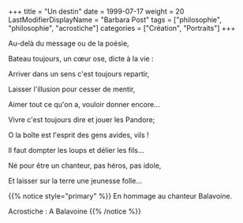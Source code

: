 +++
title = "Un destin"
date = 1999-07-17
weight = 20
LastModifierDisplayName = "Barbara Post"
tags = ["philosophie", "philosophie", "acrostiche"]
categories = ["Création", "Portraits"]
+++

Au-delà du message ou de la poésie,

Bateau toujours, un cœur ose, dicte à la vie :

Arriver dans un sens c'est toujours repartir,

Laisser l'illusion pour cesser de mentir,

Aimer tout ce qu'on a, vouloir donner encore...

Vivre c'est toujours dire et jouer les Pandore;

O la boîte est l'esprit des gens avides, vils !

Il faut dompter les loups et délier les fils...

Né pour être un chanteur, pas héros, pas idole,

Et laisser sur la terre une jeunesse folle...

{{% notice style="primary" %}}
En hommage au chanteur Balavoine.

Acrostiche : A Balavoine
{{% /notice %}}
